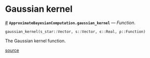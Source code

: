 
<a id='Gaussian-kernel-1'></a>

# Gaussian kernel

<a id='ApproximateBayesianComputation.gaussian_kernel' href='#ApproximateBayesianComputation.gaussian_kernel'>#</a>
**`ApproximateBayesianComputation.gaussian_kernel`** &mdash; *Function*.



```
gaussian_kernel(s_star::Vector, s::Vector, ϵ::Real, ρ::Function)
```

The Gaussian kernel function.


<a target='_blank' href='https://github.com/SamuelWiqvist/ApproximateBayesianComputation.jl/blob/3dc50ffae08dd9cb9f8f7bc1fae4bdb44f3a61f1/src\kernels.jl#L16' class='documenter-source'>source</a><br>


